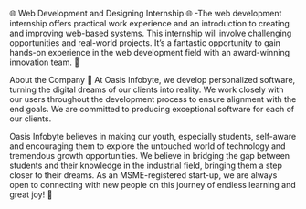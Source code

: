 🌐 Web Development and Designing Internship 🌐
-The web development internship offers practical work experience and an introduction to creating and improving web-based systems. This internship will involve challenging opportunities and real-world projects. It’s a fantastic opportunity to gain hands-on experience in the web development field with an award-winning innovation team. 🚀

About the Company 🏢
At Oasis Infobyte, we develop personalized software, turning the digital dreams of our clients into reality. We work closely with our users throughout the development process to ensure alignment with the end goals. We are committed to producing exceptional software for each of our clients.

Oasis Infobyte believes in making our youth, especially students, self-aware and encouraging them to explore the untouched world of technology and tremendous growth opportunities. We believe in bridging the gap between students and their knowledge in the industrial field, bringing them a step closer to their dreams. As an MSME-registered start-up, we are always open to connecting with new people on this journey of endless learning and great joy! 🌟
